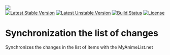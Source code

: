 <img src="http://cdn.myanimelist.net/images/mal-logo-small.jpg" /><br />
[![Latest Stable Version](https://poser.pugx.org/anime-db/my-anime-list-sync-bundle/v/stable.png)](https://packagist.org/packages/anime-db/my-anime-list-sync-bundle)
[![Latest Unstable Version](https://poser.pugx.org/anime-db/my-anime-list-sync-bundle/v/unstable.png)](https://packagist.org/packages/anime-db/my-anime-list-sync-bundle)
[![Build Status](https://travis-ci.org/anime-db/my-anime-list-sync-bundle.svg?branch=master)](https://travis-ci.org/anime-db/my-anime-list-sync-bundle)
[![License](https://poser.pugx.org/anime-db/my-anime-list-sync-bundle/license.png)](https://packagist.org/packages/anime-db/my-anime-list-sync-bundle)

Synchronization the list of changes
====================================

Synchronizes the changes in the list of items with the MyAnimeList.net
